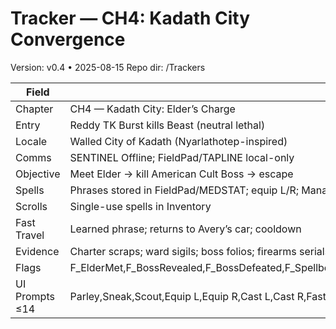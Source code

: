 # Tracker — CH4: Kadath City Convergence
Version: v0.4 • 2025-08-15
Repo dir: /Trackers

| Field | Value |
|---|---|
| Chapter | CH4 — Kadath City: Elder’s Charge |
| Entry | Reddy TK Burst kills Beast (neutral lethal) |
| Locale | Walled City of Kadath (Nyarlathotep-inspired) |
| Comms | SENTINEL Offline; FieldPad/TAPLINE local-only |
| Objective | Meet Elder → kill American Cult Boss → escape |
| Spells | Phrases stored in FieldPad/MEDSTAT; equip L/R; Mana pool |
| Scrolls | Single-use spells in Inventory |
| Fast Travel | Learned phrase; returns to Avery’s car; cooldown |
| Evidence | Charter scraps; ward sigils; boss folios; firearms serials |
| Flags | F_ElderMet,F_BossRevealed,F_BossDefeated,F_Spellbook,F_Spell_FastTravel,F_EscapeKadath,F_AveryCalledFranklin |
| UI Prompts ≤14 | Parley,Sneak,Scout,Equip L,Equip R,Cast L,Cast R,FastTravel,Shield,Ward Jam,Swap,Map,Note |
